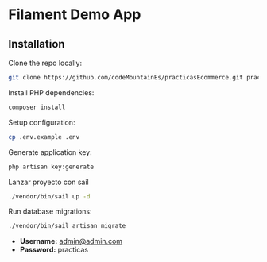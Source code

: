 # Filament Demo App


## Installation

Clone the repo locally:

```sh
git clone https://github.com/codeMountainEs/practicasEcommerce.git practicas-ecommerce && cd practicas-ecommerce
```

Install PHP dependencies:

```sh
composer install
```

Setup configuration:

```sh
cp .env.example .env
```

Generate application key:

```sh
php artisan key:generate
```


Lanzar proyecto con sail

```sh
./vendor/bin/sail up -d
```


Run database migrations:

```sh
./vendor/bin/sail artisan migrate
```






-   **Username:** admin@admin.com
-   **Password:** practicas